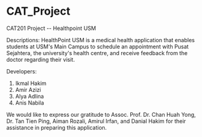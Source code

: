 # CAT_Project
CAT201 Project -- Healthpoint USM 

Descriptions:
HealthPoint USM is a medical health application that enables students at USM's Main Campus to schedule an appointment with Pusat Sejahtera, the university's health centre, and receive feedback from the doctor regarding their visit.

Developers:
1. Ikmal Hakim
2. Amir Azizi
3. Alya Adlina
4. Anis Nabila

We would like to express our gratitude to Assoc. Prof. Dr. Chan Huah Yong, Dr. Tan Tien Ping, Aiman Rozali, Amirul Irfan, and Danial Hakim for their assistance in preparing this application.
